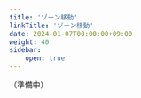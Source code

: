 ```yaml
---
title: 'ゾーン移動'
linkTitle: 'ゾーン移動'
date: 2024-01-07T00:00:00+09:00
weight: 40
sidebar:
    open: true
---
```


（準備中）
